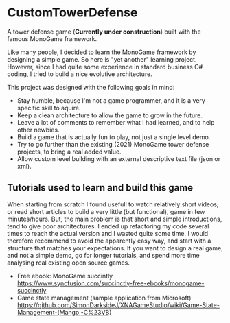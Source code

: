 # CustomTowerDefense
A tower defense game (**Currently under construction**) built with the famous MonoGame framework.

Like many people, I decided to learn the MonoGame framework by designing a simple game.
So here is "yet another" learning project.
However, since I had quite some experience in standard business C# coding, I tried to build a nice evolutive architecture.

This project was designed with the following goals in mind:
* Stay humble, because I'm not a game programmer, and it is a very specific skill to aquire.
* Keep a clean architecture to allow the game to grow in the future.
* Leave a lot of comments to remember what I had learned, and to help other newbies.
* Build a game that is actually fun to play, not just a single level demo.
* Try to go further than the existing (2021) MonoGame tower defense projects, to bring a real added value.
* Allow custom level building with an external descriptive text file (json or xml).

## Tutorials used to learn and build this game
When starting from scratch I found usefull to watch relatively short videos, or read short articles to build a very little (but functional), game in few minutes/hours.
But, the main problem is that short and simple introductions, tend to give poor architectures. I ended up refactoring my code several times to reach the actual version and I wasted quite some time.
I would therefore recommend to avoid the apparently easy way, and start with a structure that matches your expectations. If you want to design a real game, and not a simple demo, go for longer tutorials, and spend more time analysing real existing open source games.

* Free ebook: MonoGame succintly
https://www.syncfusion.com/succinctly-free-ebooks/monogame-succinctly
* Game state management (sample application from Microsoft)
https://github.com/SimonDarksideJ/XNAGameStudio/wiki/Game-State-Management-(Mango,-C%23VB)
